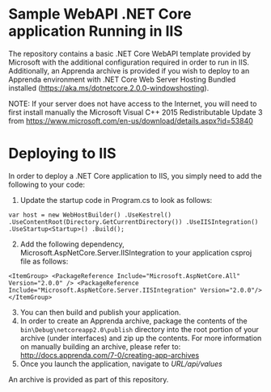 # Sample WebAPI .NET Core application Running in IIS

The repository contains a basic .NET Core WebAPI template provided by Microsoft with the additional configuration required in order to run in IIS. Additionally, an Apprenda archive is provided if you wish to deploy to an Apprenda environment with .NET Core Web Server Hosting Bundled installed (https://aka.ms/dotnetcore.2.0.0-windowshosting).

NOTE: If your server does not have access to the Internet, you will need to first install manually the Microsoft Visual C++ 2015 Redistributable Update 3 from https://www.microsoft.com/en-us/download/details.aspx?id=53840

# Deploying to IIS

In order to deploy a .NET Core application to IIS, you simply need to add the following to your code:

1. Update the startup code in Program.cs to look as follows:

`var host = new WebHostBuilder()
    .UseKestrel()
    .UseContentRoot(Directory.GetCurrentDirectory())
    .UseIISIntegration()
    .UseStartup<Startup>()
    .Build();`

2. Add the following dependency, Microsoft.AspNetCore.Server.IISIntegration to your application csproj file as follows:

`<ItemGroup>
    <PackageReference Include="Microsoft.AspNetCore.All" Version="2.0.0" />
    <PackageReference Include="Microsoft.AspNetCore.Server.IISIntegration" Version="2.0.0"/>
</ItemGroup>`

3. You can then build and publish your application. 
4. In order to create an Apprenda archive, package the contents of the `bin\Debug\netcoreapp2.0\publish` directory into the root portion of your archive (under interfaces) and zip up the contents. For more information on manually building an archive, please refer to: http://docs.apprenda.com/7-0/creating-app-archives
5. Once you launch the application, navigate to *URL/api/values*

An archive is provided as part of this repository. 

